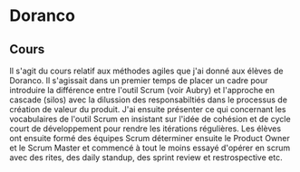 # Doranco 

## Cours

Il s'agit du cours relatif aux méthodes agiles que j'ai donné aux élèves de Doranco. Il s'agissait dans un premier temps de placer un cadre pour introduire la différence entre l'outil Scrum (voir Aubry) et l'approche en cascade (silos) avec la dilussion des responsabiltiés dans le processus de création de valeur du produit.
J'ai ensuite présenter ce qui concernant les vocabulaires de l'outil Scrum en insistant sur l'idée de cohésion et de cycle court de développement pour rendre les itérations régulières.
Les élèves ont ensuite formé des équipes Scrum déterminer ensuite le Product Owner et le Scrum Master et commencé à tout le moins essayé d'opérer en scrum avec des rites, des daily standup, des sprint review et restrospective etc.
